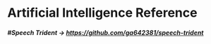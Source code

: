 # Artificial Intelligence Reference

##### #Speech Trident -> https://github.com/ga642381/speech-trident
